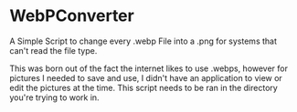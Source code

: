 # WebPConverter
A Simple Script to change every .webp File into a .png for systems that can't read the file type.

This was born out of the fact the internet likes to use .webps, however for pictures I needed to save and use, I didn't have an application to view or edit the pictures at the time.
This script needs to be ran in the directory you're trying to work in.
